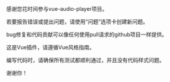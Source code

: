 感谢您花时间参与vue-audio-player项目。

若要报告错误或提出问题，请使用“问题”选项卡创建新问题。

bug修复和代码贡献可以像任何使用pull请求的github项目一样提供。

这是Vue插件，请遵循Vue风格指南。

编写代码时，请确保所有测试都顺利通过，并且没有代码样式问题。

谢谢你！

